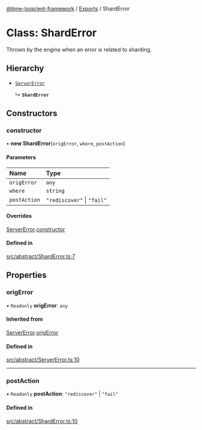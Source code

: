 [@time-loop/ent-framework](../README.md) / [Exports](../modules.md) / ShardError

# Class: ShardError

Thrown by the engine when an error is related to sharding.

## Hierarchy

- [`ServerError`](ServerError.md)

  ↳ **`ShardError`**

## Constructors

### constructor

• **new ShardError**(`origError`, `where`, `postAction`)

#### Parameters

| Name | Type |
| :------ | :------ |
| `origError` | `any` |
| `where` | `string` |
| `postAction` | ``"rediscover"`` \| ``"fail"`` |

#### Overrides

[ServerError](ServerError.md).[constructor](ServerError.md#constructor)

#### Defined in

[src/abstract/ShardError.ts:7](https://github.com/clickup/rest-client/blob/master/src/abstract/ShardError.ts#L7)

## Properties

### origError

• `Readonly` **origError**: `any`

#### Inherited from

[ServerError](ServerError.md).[origError](ServerError.md#origerror)

#### Defined in

[src/abstract/ServerError.ts:10](https://github.com/clickup/rest-client/blob/master/src/abstract/ServerError.ts#L10)

___

### postAction

• `Readonly` **postAction**: ``"rediscover"`` \| ``"fail"``

#### Defined in

[src/abstract/ShardError.ts:10](https://github.com/clickup/rest-client/blob/master/src/abstract/ShardError.ts#L10)
